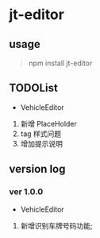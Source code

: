# jt-editor

## usage

> npm install jt-editor

## TODOList

- VehicleEditor

1.  新增 PlaceHolder
2.  tag 样式问题
3.  增加提示说明

## version log

### ver 1.0.0

- VehicleEditor

1.  新增识别车牌号码功能;

